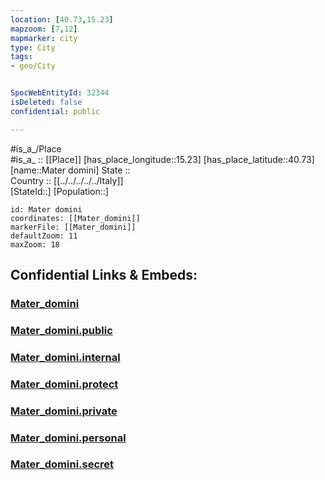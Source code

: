```yaml
---
location: [40.73,15.23] 
mapzoom: [7,12] 
mapmarker: city 
type: City
tags:
- geo/City


SpocWebEntityId: 32344
isDeleted: false
confidential: public

---
```

#is_a_/Place  
#is_a_ :: [[Place]] 
[has_place_longitude::15.23] 
[has_place_latitude::40.73] 
[name::Mater domini] 
State ::  
Country :: [[../../../../../Italy]]  
[StateId::] 
[Population::] 



```leaflet
id: Mater domini
coordinates: [[Mater_domini]] 
markerFile: [[Mater_domini]] 
defaultZoom: 11 
maxZoom: 18
```


## Confidential Links & Embeds: 

### [Mater_domini](/_Standards/Earth/Continent/Europe/Europe~South/Italy/regions~Italy/Campania/Avellino.Province/City/Mater_domini.md) 

### [Mater_domini.public](/_public/Earth/Continent/Europe/Europe~South/Italy/regions~Italy/Campania/Avellino.Province/City/Mater_domini.public.md) 

### [Mater_domini.internal](/_internal/Earth/Continent/Europe/Europe~South/Italy/regions~Italy/Campania/Avellino.Province/City/Mater_domini.internal.md) 

### [Mater_domini.protect](/_protect/Earth/Continent/Europe/Europe~South/Italy/regions~Italy/Campania/Avellino.Province/City/Mater_domini.protect.md) 

### [Mater_domini.private](/_private/Earth/Continent/Europe/Europe~South/Italy/regions~Italy/Campania/Avellino.Province/City/Mater_domini.private.md) 

### [Mater_domini.personal](/_personal/Earth/Continent/Europe/Europe~South/Italy/regions~Italy/Campania/Avellino.Province/City/Mater_domini.personal.md) 

### [Mater_domini.secret](/_secret/Earth/Continent/Europe/Europe~South/Italy/regions~Italy/Campania/Avellino.Province/City/Mater_domini.secret.md)

